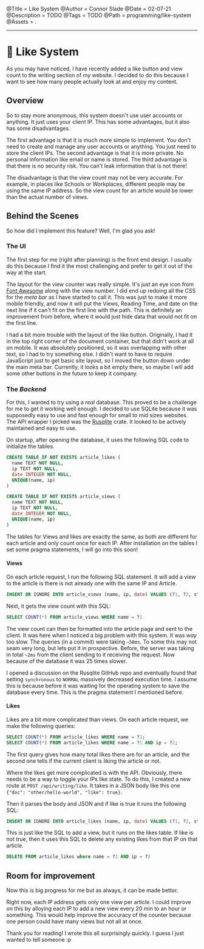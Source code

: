@Title = Like System
@Author = Connor Slade
@Date = 02-07-21
@Description = TODO
@Tags = TODO
@Path = programming/like-system
@Assets = .

---

# 🥰 Like System

As you may have noticed, I have recently added a like button and view count to the writing section of my website.
I decided to do this because I want to see how many people actually look at and enjoy my content.

## Overview

So to stay more anonymous, this system doesn't use user accounts or anything. It just uses your client IP.
This has some advantages, but it also has some disadvantages.

The first advantage is that it is much more simple to implement.
You don't need to create and manage any user accounts or anything. You just need to store the client IPs.
The second advantage is that it is more private. No personal information like email or name is stored.
The third advantage is that there is no security risk. You can't leak information that is not there!

The disadvantage is that the view count may not be very accurate.
For example, in places like Schools or Workplaces, different people may be using the same IP address.
So the view count for an article would be lower than the actual number of views.

## Behind the Scenes

So how did I implement this feature? Well, I'm glad you ask!

### The UI

The first step for me (right after planning) is the front end design.
I usually do this because I find it the most challenging and prefer to get it out of the way at the start.

The layout for the view counter was really simple. It's just an eye icon from [Font Awesome](https://fontawesome.com/v4.7/icons/) along with the view number.
I did end up redoing all the CSS for the _meta bar_ as I have started to call it.
This was just to make it more mobile friendly, and now it will put the Views, Reading Time, and date on the next line if it can't fit on the first line with the path.
This is definitely an improvement from before, where it would just hide data that would not fit on the first line.

I had a bit more trouble with the layout of the like button. Originally, I had it in the top right corner of the document container, but that didn't work at all on mobile.
It was absolutely positioned, so it was overlapping with other text, so I had to try something else.
I didn't want to have to require JavaScript just to get basic site layout, so I moved the button down under the main meta bar.
Currently, it looks a bit empty there, so maybe I will add some other buttons in the future to keep it company.

### The _Backend_

For this, I wanted to try using a _real_ database. This proved to be a challenge for me to get it working well enough.
I decided to use SQLite because it was supposedly easy to use and fast enough for small to mid sizes websites.
The API wrapper I picked was the [Rusqlite](https://crates.io/crates/Rusqlite) crate. It looked to be actively maintained and easy to use.

On startup, after opening the database, it uses the following SQL code to initialize the tables.

```sql
CREATE TABLE IF NOT EXISTS article_likes (
  name TEXT NOT NULL,
  ip TEXT NOT NULL,
  date INTEGER NOT NULL,
  UNIQUE(name, ip)
)

CREATE TABLE IF NOT EXISTS article_views (
  name TEXT NOT NULL,
  ip TEXT NOT NULL,
  date INTEGER NOT NULL,
  UNIQUE(name, ip)
)
```

The tables for Views and likes are exactly the same, as both are different for each article and only count once for each IP.
After installation on the tables I set some pragma statements, I will go into this soon!

#### Views

On each article request, I run the following SQL statement.
It will add a view to the article is there is not already one with the same IP and Article.

```sql
INSERT OR IGNORE INTO article_views (name, ip, date) VALUES (?1, ?2, strftime('%s','now'))
```

Next, it gets the view count with this SQL:

```sql
SELECT COUNT(*) FROM article_views WHERE name = ?1
```

The view count can then be formatted into the article page and sent to the client.
It was here when I noticed a big problem with this system. It was _way_ too slow.
The queries (in a commit) were taking `~50ms`. To some this may not seam very long, but lets put it in prospective.
Before, the server was taking in total `~2ms` from the client sending to it receiving the request.
Now because of the database it was 25 times slower.

I opened a discussion on the Rusqlite GitHub repo and eventually found that setting `synchronous` to `NORMAL` massively decreased execution time.
I assume this is because before it was waiting for the operating system to save the database every time.
This is the pragma statement I mentioned before.

#### Likes

Likes are a bit more complicated than views. On each article request, we make the following queries:

```sql
SELECT COUNT(*) FROM article_likes WHERE name = ?1;
SELECT COUNT(*) FROM article_likes WHERE name = ?1 AND ip = ?2;
```

The first query gives how many total likes there are for an article, and the second one tells if the current client is liking the article or not.

Where the likes get more complicated is with the API. Obviously, there needs to be a way to toggle your IPs like state.
To do this, I created a new route at `POST /api/writing/like`. It takes in a JSON body like this one `{"doc": "other/hello-world", "like": true}`.

Then it parses the body and JSON and if like is true it runs the following SQL:

```sql
INSERT OR IGNORE INTO article_likes (name, ip, date) VALUES (?1, ?2, strftime('%s','now'))
```

This is just like the SQL to add a view, but it runs on the likes table.
If like is not true, then it uses this SQL to delete any existing likes from that IP on that article.

```sql
DELETE FROM article_likes where name = ?1 AND ip = ?2
```

## Room for improvement

Now this is big progress for me but as always, it can be made bettor.

Right now, each IP address gets only one view per article. I could improve on this by alloying each IP to add a new view every 20 min to an hour or something.
This would help improve the accuracy of the counter because one person could have many views but not all at once.

Thank you for reading!
I wrote this all surprisingly quickly. I guess I just wanted to tell someone :p
